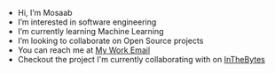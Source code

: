 - Hi, I’m Mosaab
- I’m interested in software engineering
- I’m currently learning Machine Learning
- I’m looking to collaborate on Open Source projects
- You can reach me at [My Work Email](mailto:mosaab.aljarih@smoothstack.com)
- Checkout the project I'm currently collaborating with on [InTheBytes](https://github.com/InTheBytes)

<!---
mosaab-ss/mosaab-ss is a ✨ special ✨ repository because its `README.md` (this file) appears on your GitHub profile.
You can click the Preview link to take a look at your changes.
--->
